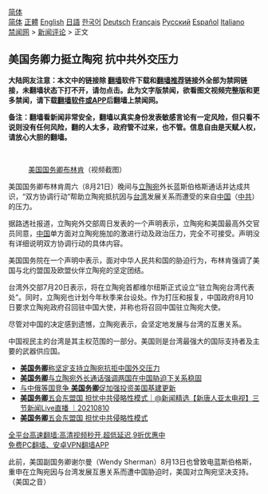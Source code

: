  <!-- 面包屑导航 --> <div class="breadcrumb"><!-- GTranslate: https://gtranslate.io/ -->  <div class="switcher notranslate">  <div class="selected">  <a href="#" onclick="return false;"> 简体</a>  </div>  <div class="option">  <a href="https://www.bannedbook.org" onclick="doGTranslate('zh-CN|zh-CN');jQuery('div.switcher div.selected a').html(jQuery(this).html());return false;" title="简体中文" class="nturl selected"> 简体</a>  <a href="https://www.bannedbook.org/zh-tw/" onclick="doGTranslate('zh-CN|zh-TW');jQuery('div.switcher div.selected a').html(jQuery(this).html());return false;" title="繁體中文" class="nturl"> 正體</a>  <a href="https://www.bannedbook.org/en/" onclick="doGTranslate('zh-CN|en');jQuery('div.switcher div.selected a').html(jQuery(this).html());return false;" title="English" class="nturl"> English</a>  <a href="https://www.bannedbook.org/ja/" onclick="doGTranslate('zh-CN|ja');jQuery('div.switcher div.selected a').html(jQuery(this).html());return false;" title="日本語" class="nturl"> 日語</a>  <a href="https://www.bannedbook.org/ko/" onclick="doGTranslate('zh-CN|ko');jQuery('div.switcher div.selected a').html(jQuery(this).html());return false;" title="한국어" class="nturl"> 한국어</a>  <a href="https://www.bannedbook.org/de/" onclick="doGTranslate('zh-CN|de');jQuery('div.switcher div.selected a').html(jQuery(this).html());return false;" title="Deutsch" class="nturl"> Deutsch</a>  <a href="https://www.bannedbook.org/fr/" onclick="doGTranslate('zh-CN|fr');jQuery('div.switcher div.selected a').html(jQuery(this).html());return false;" title="Français" class="nturl"> Français</a>  <a href="https://www.bannedbook.org/ru/" onclick="doGTranslate('zh-CN|ru');jQuery('div.switcher div.selected a').html(jQuery(this).html());return false;" title="Русский" class="nturl"> Русский</a>  <a href="https://www.bannedbook.org/es/" onclick="doGTranslate('zh-CN|es');jQuery('div.switcher div.selected a').html(jQuery(this).html());return false;" title="Español" class="nturl"> Español</a>  <a href="https://www.bannedbook.org/it/" onclick="doGTranslate('zh-CN|it');jQuery('div.switcher div.selected a').html(jQuery(this).html());return false;" title="Italiano" class="nturl"> Italiano</a>  </div>  </div>      <div class='breadcrumb-sub'><!-- Breadcrumb NavXT 6.3.0 --> <a href="https://www.bannedbook.org/" class="home">禁闻网</a> &gt; <a href="https://www.bannedbook.org/bnews/comments/" class="category">新闻评论</a> &gt; 正文</div></div><h2>美国务卿力挺立陶宛 抗中共外交压力</h2> <p class="notice"><b>大陆网友注意：本文中的链接除 <a href="https://github.com/bannedbook/fanqiang" >翻墙</a>软件下载和<a href="https://github.com/killgcd/justmysocks/blob/master/README.md">翻墙推荐</a>链接外全部为禁网链接，未翻墙状态下打不开，请勿点击。此为文字版禁闻，欲看图文视频完整版和更多禁闻，请下载<a href="https://github.com/bannedbook/fanqiang">翻墙软件或APP</a>后翻墙上禁闻网。</p><p>备注：翻墙看新闻非常安全，翻墙以真实身份发表敏感言论有一定风险，但只看不说则没有任何风险，翻的人太多，政府管不过来，也不管。信息自由是天赋人权，请放心大胆的翻墙。</b></p>  <div class="entry"> <br /> <figure><a href="https://i0.wp.com/upload-images-bucket-v64rleca837do.s3.eu-west-1.amazonaws.com/wp-content/uploads/2021/08/10154626/Screen-Shot-2021-08-10-at-10.39.26.png?fit=1554%2C1054&#038;ssl=1" data-caption="美国国务卿布林肯（视频截图）"></a><figcaption class="wp-caption-text"><a href="https://www.bannedbook.org/bnews/tag/%e7%be%8e%e5%9b%bd/" class="st_tag internal_tag" rel="tag" title="标签 美国 下的日志">美国</a><a href="https://www.bannedbook.org/bnews/tag/%e5%9b%bd%e5%8a%a1%e5%8d%bf/" class="st_tag internal_tag" rel="tag" title="标签 国务卿 下的日志">国务卿</a><a href="https://www.bannedbook.org/bnews/tag/%e5%b8%83%e6%9e%97%e8%82%af/" class="st_tag internal_tag" rel="tag" title="标签 布林肯 下的日志">布林肯</a>（视频截图）</figcaption></figure> <p>美国国务卿布林肯周六（8月21日）晚间与<a href="https://www.bannedbook.org/bnews/tag/%e7%ab%8b%e9%99%b6%e5%ae%9b/" class="st_tag internal_tag" rel="tag" title="标签 立陶宛 下的日志">立陶宛</a>外长蓝斯伯格斯通话并达成共识，“双方协调行动”帮助立陶宛抵抗因与<a href="https://www.bannedbook.org/bnews/tag/%e5%8f%b0%e6%b9%be/" class="st_tag internal_tag" rel="tag" title="标签 台湾 下的日志">台湾</a>发展关系而遭受的来自<span class='wp_keywordlink_affiliate'><a href="https://www.bannedbook.org/" title="中国" target="_blank">中国</a></span>（<a href="https://www.bannedbook.org/bnews/tag/%e4%b8%ad%e5%85%b1/" class="st_tag internal_tag" rel="tag" title="标签 中共 下的日志">中共</a>）的压力。</p> <p>据路透社报道，立陶宛外交部周日发表的一个声明表示，立陶宛和美国最高外交官员同意，<a href="https://www.bannedbook.org/bnews/tag/%E4%B8%AD%E5%9B%BD/" class="st_tag internal_tag" rel="tag" title="标签 中国 下的日志">中国</a>单方面对立陶宛施加的激进行动及政治压力，完全不可接受。声明没有详细说明双方协调行动的具体内容。</p>  <p>美国国务院在一个声明中表示，面对中华人民共和国的胁迫行为，布林肯强调了美国与北约盟国及欧盟伙伴立陶宛的坚定团结。</p> <p>台湾外交部7月20日表示，将在立陶宛首都维尔纽斯正式设立“驻立陶宛台湾代表处”。同时，立陶宛也计划今年秋季来台设处。作为打压和报复，中国政府8月10日要求立陶宛政府召回驻中国大使，并称也将召回中国驻立陶宛大使。</p>  <p>尽管对中国的决定感到遗憾，立陶宛表示，会坚定地发展与台湾的互惠关系。</p> <p>中国视民主的台湾是其主权范围的一部分。美国则是台湾最强大的国际支持者及主要的武器供应国。</p>  <ul class='op-related-articles' title='相关阅读'> <li><a href='https://www.bannedbook.org/bnews/headline/20210822/1611266.html' target='_blank'><b>美国务卿</b>称坚定支持立陶宛抗拒中国外交压力</a></li> <li><a href='https://www.bannedbook.org/bnews/baitai/20210822/1611220.html' target='_blank'><b>美国务卿</b>与立陶宛外长通话强调两国在中国胁迫下关系稳固</a></li> <li><a href='https://www.bannedbook.org/bnews/cnnews/20210810/1603814.html' target='_blank'>与中俄等国竞争 <b>美国务卿</b>促加强投资美国基建更新</a></li> <li><a href='https://www.bannedbook.org/bnews/bannedvideo/20210810/1603679.html' target='_blank'><b>美国务卿</b>五会东盟国 担忧中共侵略性模式｜@新闻精选【新唐人亚太电视】三节新闻Live直播 ｜20210810</a></li> <li><a href='https://www.bannedbook.org/bnews/bannedvideo/20210810/1603449.html' target='_blank'><b>美国务卿</b>五会东盟国  担忧中共侵略性模式</a></li> </ul> <p class="texttj"> <a href="https://github.com/bannedbook/fanqiang/wiki/V2ray%E6%9C%BA%E5%9C%BA" target="_blank">全平台高速翻墙:高清视频秒开,超低延迟,9折优惠中</a><br/> <a href="https://github.com/bannedbook/fanqiang/wiki/%E7%A6%81%E9%97%BB%E7%BD%91%E5%AE%89%E5%8D%93%E7%BF%BB%E5%A2%99%E6%96%B0%E9%97%BBAPP" target="_blank">免费PC翻墙、安卓VPN翻墙APP</a></p><p>此前，美国副国务卿谢尔曼（Wendy Sherman）8月13日也曾致电蓝斯伯格斯，重申在立陶宛因与台湾发展互惠关系而遭中国胁迫时，美国对立陶宛坚决支持。（美国之音）</p> <a name='sharetosocial'></a>  <div style="margin-bottom:5px;padding-bottom:5px;clear:both"> <div id="archive-pix-1" class="banner-ads"> <!-- AuctionX Display platform tag START --> <div id="26318x728x90x621x_ADSLOT2" clicktrack="%%CLICK_URL_ESC%%"></div> <!-- AuctionX Display platform tag END --> </div> <div id="archive-pix-2" class="banner-ads"> <!-- AuctionX Display platform tag START --> <div id="26315x300x250x621x_ADSLOT2" clicktrack="%%CLICK_URL_ESC%%"></div> <!-- AuctionX Display platform tag END --> </div> </div>  <div id="archive-pix-1" class="banner-ads"> <!-- AuctionX Display platform tag START --> <div id="26318x728x90x621x_ADSLOT3" clicktrack="%%CLICK_URL_ESC%%"></div> <!-- AuctionX Display platform tag END --> </div> </div><!--END ENTRY--> 